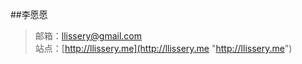 
##李愿愿
>邮箱：[llissery@gmail.com](mailto:llissery@gmail.com "llissery@gmail.com")<br />
>站点：[http://llissery.me](http://llissery.me "http://llissery.me")